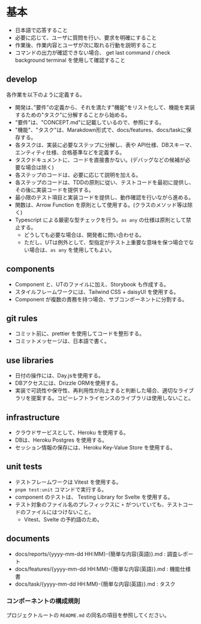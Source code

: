 # 基本

- 日本語で応答すること
- 必要に応じて、ユーザに質問を行い、要求を明確にすること
- 作業後、作業内容とユーザが次に取れる行動を説明すること
- コマンドの出力が確認できない場合、 get last command / check background terminal を使用して確認すること

## develop

各作業を以下のように定義する。

- 開発は、”要件”の定義から、それを満たす"機能"をリスト化して、機能を実装するための"タスク"に分解することから始める。
- "要件"は、"CONCEPT.md"に記載しているので、参照にする。
- "機能"、"タスク"は、Marakdown形式で、docs/features、docs/taskに保存する。
- 各タスクは、実装に必要なステップに分解し、表や API仕様、DBスキーマ、エンティティ仕様、合格基準などを定義する。
- タスクドキュメントに、コードを直接書かない。(デバッグなどの候補が必要な場合は除く)
- 各ステップのコードは、必要に応じて説明を加える。
- 各ステップのコードは、TDDの原則に従い、テストコードを最初に提供し、その後に実装コードを提供する。
- 最小限のテスト項目と実装コードを提供し、動作確認を行いながら進める。
- 関数は、Arrow Function を原則として使用する。(クラスのメソッド等は除く)
- Typescript による厳密な型チェックを行う。`as any` の仕様は原則として禁止する。
  - どうしても必要な場合は、開発者に問い合わせる。
  - ただし、UTは例外として、型指定がテスト上重要な意味を保つ場合でない場合は、`as any` を使用してもよい。

## components

- Component と、UTのファイルに加え、Storybook も作成する。
- スタイルフレームワークには、Tailwind CSS + daisyUI を使用する。
- Component が複数の責務を持つ場合、サブコンポーネントに分割する。

## git rules

- コミット前に、prettier を使用してコードを整形する。
- コミットメッセージは、日本語で書く。

## use libraries

- 日付の操作には、Day.jsを使用する。
- DBアクセスには、Drizzle ORMを使用する。
- 実装で可読性や保守性、再利用性が向上すると判断した場合、適切なライブラリを提案する。コピーレフトライセンスのライブラリは使用しないこと。

## infrastructure

- クラウドサービスとして、Heroku を使用する。
- DBは、Heroku Postgres を使用する。
- セッション情報の保存には、Heroku Key-Value Store を使用する。

## unit tests

- テストフレームワークは Vitest を使用する。
- `pnpm test:unit` コマンドで実行する。
- component のテストは、 Testing Library for Svelte を使用する。
- テスト対象のファイル名のプレフィックスに `+` がついていても、テストコードのファイルにはつけないこと。
  - Vitest、Svelte の予約語のため。

## documents

- docs/reports/{yyyy-mm-dd HH:MM}-{簡単な内容(英語)}.md : 調査レポート
- docs/features/{yyyy-mm-dd HH:MM}-{簡単な内容(英語)}.md : 機能仕様書
- docs/task/{yyyy-mm-dd HH:MM}-{簡単な内容(英語)}.md : タスク

### コンポーネントの構成規則

プロジェクトルートの `README.md` の同名の項目を参照してください。
